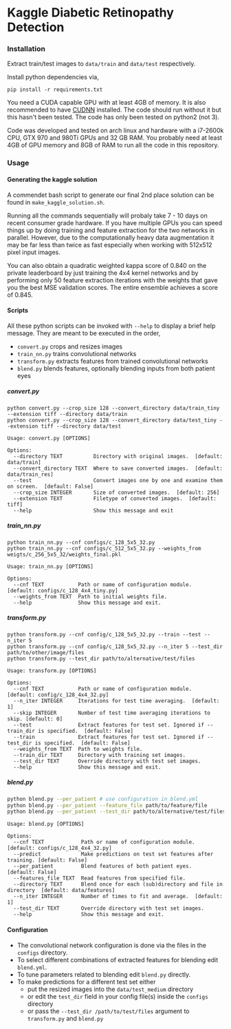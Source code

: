 # Kaggle Diabetic Retinopathy Detection

### Installation

Extract train/test images to `data/train` and `data/test` respectively.

Install python dependencies via,
```
pip install -r requirements.txt
```
You need a CUDA capable GPU with at least 4GB of memory.  It is also recommended 
to have [CUDNN](https://developer.nvidia.com/cudnn) installed. The code should 
run without it but this hasn't been tested. The code has only been tested on 
python2 (not 3).

Code was developed and tested on arch linux and hardware with a i7-2600k CPU,
GTX 970 and 980Ti GPUs and 32 GB RAM. You probably need at least 4GB of GPU
memory and 8GB of RAM to run all the code in this repository.

### Usage
#### Generating the kaggle solution
A commendet bash script to generate our final 2nd place solution can be found 
in `make_kaggle_solution.sh`.

Running all the commands sequentially will probaly take 7 - 10 days on recent
consumer grade hardware. If you have multiple GPUs you can speed things up
by doing training and feature extraction for the two networks in parallel. 
However, due to the computationally heavy data augmentation it may be far less than
twice as fast especially when working with 512x512 pixel input images.

You can also obtain a quadratic weighted kappa score of 0.840 on the private
leaderboard by just training the 4x4 kernel networks and by performing only 50 
feature extraction iterations with the weights that gave you the best MSE 
validation scores. The entire ensemble achieves a score of 0.845.

#### Scripts
All these python scripts can be invoked with `--help` to display a brief help
message. They are meant to be executed in the order,

- `convert.py` crops and resizes images
- `train_nn.py` trains convolutional networks
- `transform.py` extracts features from trained convolutional networks
- `blend.py` blends features, optionally blending inputs from both patient eyes

##### convert.py
```
python convert.py --crop_size 128 --convert_directory data/train_tiny --extension tiff --directory data/train
python convert.py --crop_size 128 --convert_directory data/test_tiny --extension tiff --directory data/test
```
```
Usage: convert.py [OPTIONS]

Options:
  --directory TEXT          Directory with original images.  [default: data/train]
  --convert_directory TEXT  Where to save converted images.  [default: data/train_res]
  --test                    Convert images one by one and examine them on screen.  [default: False]
  --crop_size INTEGER       Size of converted images.  [default: 256]
  --extension TEXT          Filetype of converted images.  [default: tiff]
  --help                    Show this message and exit
```
##### train_nn.py
```
python train_nn.py --cnf configs/c_128_5x5_32.py
python train_nn.py --cnf configs/c_512_5x5_32.py --weights_from weigts/c_256_5x5_32/weights_final.pkl
```
```
Usage: train_nn.py [OPTIONS]

Options:
  --cnf TEXT           Path or name of configuration module.  [default: configs/c_128_4x4_tiny.py]
  --weights_from TEXT  Path to initial weights file.
  --help               Show this message and exit.
```

##### transform.py
```
python transform.py --cnf config/c_128_5x5_32.py --train --test --n_iter 5
python transform.py --cnf config/c_128_5x5_32.py --n_iter 5 --test_dir path/to/other/image/files
python transform.py --test_dir path/to/alternative/test/files
```
```
Usage: transform.py [OPTIONS]

Options:
  --cnf TEXT           Path or name of configuration module.  [default: config/c_128_4x4_32.py]
  --n_iter INTEGER     Iterations for test time averaging.  [default: 1]
  --skip INTEGER       Number of test time averaging iterations to skip. [default: 0]
  --test               Extract features for test set. Ignored if --train_dir is specified.  [default: False]
  --train              Extract features for test set. Ignored if --test_dir is specified.  [default: False]
  --weights_from TEXT  Path to weights file.
  --train_dir TEXT     Directory with training set images.
  --test_dir TEXT      Override directory with test set images.
  --help               Show this message and exit.
```
##### blend.py
```bash
python blend.py --per_patient # use configuration in blend.yml
python blend.py --per_patient --feature_file path/to/feature/file
python blend.py --per_patient --test_dir path/to/alternative/test/files

```
```
Usage: blend.py [OPTIONS]

Options:
  --cnf TEXT            Path or name of configuration module.  [default: configs/c_128_4x4_32.py]
  --predict             Make predictions on test set features after training. [default: False]
  --per_patient         Blend features of both patient eyes.  [default: False]
  --features_file TEXT  Read features from specified file.
  --directory TEXT      Blend once for each (sub)directory and file in directory  [default: data/features]
  --n_iter INTEGER      Number of times to fit and average.  [default: 1]
  --test_dir TEXT       Override directory with test set images.
  --help                Show this message and exit.
```

#### Configuration

- The convolutional network configuration is done via the files in the `configs` directory.
- To select different combinations of extracted features for blending edit  `blend.yml`.
- To tune parameters related to blending edit `blend.py` directly.
- To make predictions for a different test set either
  + put the resized images into the `data/test_medium` directory
  + or edit the `test_dir` field in your config file(s) inside the `configs` directory 
  + or pass the `--test_dir /path/to/test/files` argument to `transform.py` and `blend.py`

